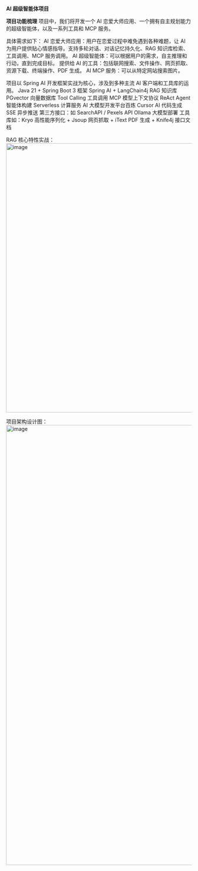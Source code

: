 **********AI 超级智能体项目**********


**项目功能梳理**
项目中，我们将开发一个 AI 恋爱大师应用、一个拥有自主规划能力的超级智能体，以及一系列工具和 MCP 服务。



具体需求如下：
AI 恋爱大师应用：用户在恋爱过程中难免遇到各种难题，让 AI 为用户提供贴心情感指导。支持多轮对话、对话记忆持久化、RAG 知识库检索、工具调用、MCP 服务调用。
AI 超级智能体：可以根据用户的需求，自主推理和行动，直到完成目标。
提供给 AI 的工具：包括联网搜索、文件操作、网页抓取、资源下载、终端操作、PDF 生成。
AI MCP 服务：可以从特定网站搜索图片。


项目以 Spring AI 开发框架实战为核心，涉及到多种主流 AI 客户端和工具库的运用。
Java 21 + Spring Boot 3 框架
Spring AI + LangChain4j
RAG 知识库
PGvector 向量数据库
Tool Calling 工具调用
MCP 模型上下文协议
ReAct Agent 智能体构建
Serverless 计算服务
AI 大模型开发平台百炼
Cursor AI 代码生成
SSE 异步推送
第三方接口：如 SearchAPI / Pexels API
Ollama 大模型部署
工具库如：Kryo 高性能序列化 + Jsoup 网页抓取 + iText PDF 生成 + Knife4j 接口文档


RAG 核心特性实战：
<img width="1294" height="731" alt="image" src="https://github.com/user-attachments/assets/3a9243cd-e8e2-47c5-974b-8cbad57d61a7" />

项目架构设计图：
<img width="1009" height="1195" alt="image" src="https://github.com/user-attachments/assets/6ff2a19d-c06c-4b84-a9a9-cacb0d532b88" />
